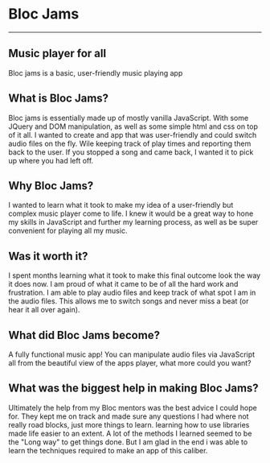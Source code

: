 # Bloc Jams

--------------------------------------------------------------------------------

## Music player for all

Bloc jams is a basic, user-friendly music playing app

## What is Bloc Jams?

Bloc jams is essentially made up of mostly vanilla JavaScript. With some JQuery and DOM manipulation, as well as some simple html and css on top of it all. I wanted to create and app that was user-friendly and could switch audio files on the fly. Wile keeping track of play times and reporting them back to the user. If you stopped a song and came back, I wanted it to pick up where you had left off.

## Why Bloc Jams?

I wanted to learn what it took to make my idea of a user-friendly but complex music player come to life. I knew it would be a great way to hone my skills in JavaScript and further my learning process, as well as be super convenient for playing all my music.

## Was it worth it?

I spent months learning what it took to make this final outcome look the way it does now. I am proud of what it came to be of all the hard work and frustration. I am able to play audio files and keep track of what spot I am in the audio files. This allows me to switch songs and never miss a beat (or hear it all over again).

## What did Bloc Jams become?

A fully functional music app! You can manipulate audio files via JavaScript all from the beautiful view of the apps player, what more could you want?

## What was the biggest help in making Bloc Jams?

Ultimately the help from my Bloc mentors was the best advice I could hope for. They kept me on track and made sure any questions I had where not really road blocks, just more things to learn. learning how to use libraries made life easier to an extent. A lot of the methods I learned seemed to be the "Long way" to get things done. But I am glad in the end i was able to learn the techniques required to make an app of this caliber.
